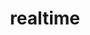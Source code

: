 ---
    weight: 7
    title: "realtime"
    description: ""
    icon: "article"
    draft: false
    toc: true
---